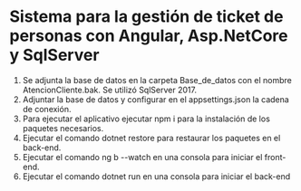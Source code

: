 # Sistema para la gestión de ticket de personas con Angular, Asp.NetCore y SqlServer
1. Se adjunta la base de datos en la carpeta Base_de_datos con el nombre AtencionCliente.bak. Se utilizó SqlServer 2017.
2. Adjuntar la base de datos y configurar en el appsettings.json la cadena de conexión.
3. Para ejecutar el aplicativo ejecutar npm i para la instalación de los paquetes necesarios.
4. Ejecutar el comando dotnet restore para restaurar los paquetes en el back-end.
5. Ejecutar el comando ng b --watch en una consola para iniciar el front-end.
6. Ejecutar el comando dotnet run en una consola para iniciar el back-end

